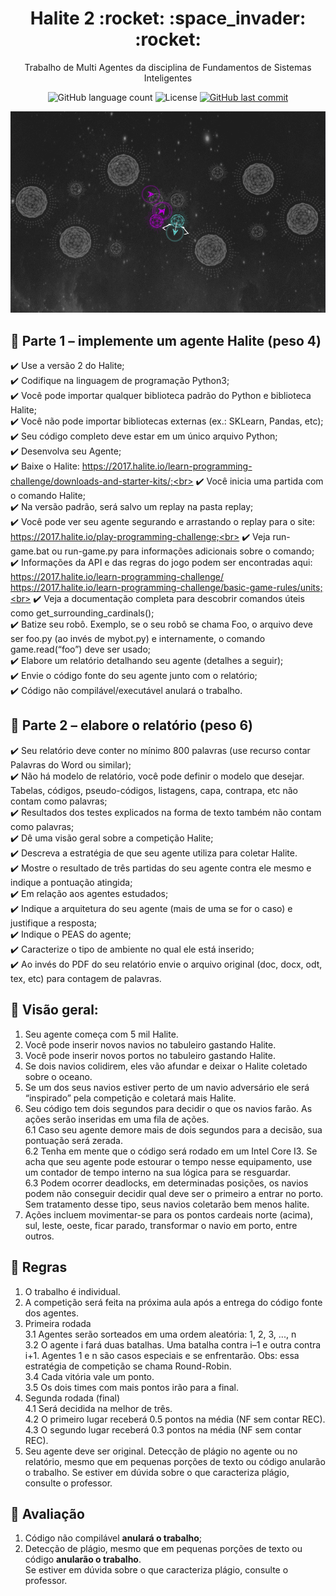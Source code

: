 <h1 align="center">
  Halite 2 :rocket: :space_invader: :rocket:
</h1>

<p align="center">Trabalho de Multi Agentes da disciplina de Fundamentos de Sistemas Inteligentes</a>
</p>

<p align="center">
  
  <img alt="GitHub language count" src="https://img.shields.io/github/languages/count/dpalmas/halite2?color=0000FF">

  <img alt="License" src="https://img.shields.io/github/license/dpalmas/halite2?color=0000FF&logo=MIT">
  
  <a href="https://github.com/dpalmas/cc/commits/master">
    <img alt="GitHub last commit" src="https://img.shields.io/github/last-commit/dpalmas/halite2?color=0000FF">
  </a>
</p>

<div style="text-align:center"><img src="images/DJP_Bot.gif"/></div>

## :pencil: Parte 1 – implemente um agente Halite (peso 4)

:heavy_check_mark: Use a versão 2 do Halite;<br>
:heavy_check_mark: Codifique na linguagem de programação Python3;<br>
:heavy_check_mark: Você pode importar qualquer biblioteca padrão do Python e biblioteca Halite;<br>
:heavy_check_mark: Você não pode importar bibliotecas externas (ex.: SKLearn, Pandas, etc);<br>
:heavy_check_mark: Seu código completo deve estar em um único arquivo Python;<br>
:heavy_check_mark: Desenvolva seu Agente;<br>
:heavy_check_mark: Baixe o Halite: https://2017.halite.io/learn-programming-challenge/downloads-and-starter-kits/;<br>
:heavy_check_mark: Você inicia uma partida com o comando Halite;<br>
:heavy_check_mark: Na versão padrão, será salvo um replay na pasta replay;<br>
:heavy_check_mark: Você pode ver seu agente segurando e arrastando o replay para o site: https://2017.halite.io/play-programming-challenge;<br>
:heavy_check_mark: Veja run-game.bat ou run-game.py para informações adicionais sobre o comando;<br>
:heavy_check_mark: Informações da API e das regras do jogo podem ser encontradas aqui:<br>
https://2017.halite.io/learn-programming-challenge/<br>
https://2017.halite.io/learn-programming-challenge/basic-game-rules/units;<br>
:heavy_check_mark: Veja a documentação completa para descobrir comandos úteis como
get_surrounding_cardinals();<br>
:heavy_check_mark: Batize seu robô. Exemplo, se o seu robô se chama Foo, o arquivo deve ser foo.py (ao invés de
mybot.py) e internamente, o comando game.read(“foo”) deve ser usado;<br>
:heavy_check_mark: Elabore um relatório detalhando seu agente (detalhes a seguir);<br>
:heavy_check_mark: Envie o código fonte do seu agente junto com o relatório;<br>
:heavy_check_mark: Código não compilável/executável anulará o trabalho.

## :pencil: Parte 2 – elabore o relatório (peso 6)

:heavy_check_mark: Seu relatório deve conter no mínimo 800 palavras (use recurso contar Palavras do Word ou
similar);<br>
:heavy_check_mark: Não há modelo de relatório, você pode definir o modelo que desejar. Tabelas, códigos, pseudo-códigos, listagens, capa, contrapa, etc não contam como palavras;<br>
:heavy_check_mark: Resultados dos testes explicados na forma de texto também não contam como palavras;<br>
:heavy_check_mark: Dê uma visão geral sobre a competição Halite;<br>
:heavy_check_mark: Descreva a estratégia de que seu agente utiliza para coletar Halite.<br>
:heavy_check_mark: Mostre o resultado de três partidas do seu agente contra ele mesmo e indique a pontuação
atingida;<br>
:heavy_check_mark: Em relação aos agentes estudados;<br>
:heavy_check_mark: Indique a arquitetura do seu agente (mais de uma se for o caso) e justifique a resposta;<br>
:heavy_check_mark: Indique o PEAS do agente;<br>
:heavy_check_mark: Caracterize o tipo de ambiente no qual ele está inserido;<br>
:heavy_check_mark: Ao invés do PDF do seu relatório envie o arquivo original (doc, docx, odt, tex, etc) para
contagem de palavras.

## :pencil: Visão geral:

1. Seu agente começa com 5 mil Halite.<br>
2. Você pode inserir novos navios no tabuleiro gastando Halite.<br>
3. Você pode inserir novos portos no tabuleiro gastando Halite.<br>
4. Se dois navios colidirem, eles vão afundar e deixar o Halite coletado sobre o oceano.<br>
5. Se um dos seus navios estiver perto de um navio adversário ele será “inspirado” pela competição
e coletará mais Halite.<br>
6. Seu código tem dois segundos para decidir o que os navios farão. As ações serão inseridas em
uma fila de ações.<br>
  6.1 Caso seu agente demore mais de dois segundos para a decisão, sua pontuação será zerada.<br>
  6.2 Tenha em mente que o código será rodado em um Intel Core I3. Se acha que seu agente pode
  estourar o tempo nesse equipamento, use um contador de tempo interno na sua lógica para se
  resguardar.<br>
  6.3 Podem ocorrer deadlocks, em determinadas posições, os navios podem não conseguir decidir
  qual deve ser o primeiro a entrar no porto. Sem tratamento desse tipo, seus navios coletarão bem
  menos halite.<br>
7. Ações incluem movimentar-se para os pontos cardeais norte (acima), sul, leste, oeste, ficar
parado, transformar o navio em porto, entre outros.

## :pencil: Regras

1. O trabalho é individual.<br>
2. A competição será feita na próxima aula após a entrega do código fonte dos agentes.<br>
3. Primeira rodada<br>
  3.1 Agentes serão sorteados em uma ordem aleatória: 1, 2, 3, ..., n<br>
  3.2 O agente i fará duas batalhas. Uma batalha contra i–1 e outra contra i+1. Agentes 1 e n são
  casos especiais e se enfrentarão. Obs: essa estratégia de competição se chama Round-Robin.<br>
  3.4 Cada vitória vale um ponto.<br>
  3.5 Os dois times com mais pontos irão para a final.<br>
4. Segunda rodada (final)<br>
  4.1 Será decidida na melhor de três.<br>
  4.2 O primeiro lugar receberá 0.5 pontos na média (NF sem contar REC).<br>
  4.3 O segundo lugar receberá 0.3 pontos na média (NF sem contar REC).<br>
5. Seu agente deve ser original. Detecção de plágio no agente ou no relatório, mesmo que em
pequenas porções de texto ou código anularão o trabalho. Se estiver em dúvida sobre o que
caracteriza plágio, consulte o professor.

## :pencil: Avaliação

1. Código não compilável **anulará o trabalho**;<br>
2. Detecção de plágio, mesmo que em pequenas porções de texto ou código **anularão o trabalho**.<br>
Se estiver em dúvida sobre o que caracteriza plágio, consulte o professor.